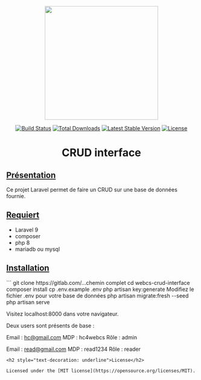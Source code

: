 <p align="center"><a href="https://laravel.com" target="_blank"><img src="https://raw.githubusercontent.com/laravel/art/master/logo-lockup/5%20SVG/2%20CMYK/1%20Full%20Color/laravel-logolockup-cmyk-red.svg" width="300"></a></p>
<p align="center">
<a href="https://travis-ci.org/laravel/framework"><img src="https://travis-ci.org/laravel/framework.svg" alt="Build Status"></a>
<a href="https://packagist.org/packages/laravel/framework"><img src="https://img.shields.io/packagist/dt/laravel/framework" alt="Total Downloads"></a>
<a href="https://packagist.org/packages/laravel/framework"><img src="https://img.shields.io/packagist/v/laravel/framework" alt="Latest Stable Version"></a>
<a href="https://packagist.org/packages/laravel/framework"><img src="https://img.shields.io/packagist/l/laravel/framework" alt="License"></a>
</p>
<h1 align="center">CRUD interface</h1>

<h2 style="text-decoration: underline">Présentation</h2>

Ce projet Laravel permet de faire un CRUD sur une base de données fournie.

<h2 style="text-decoration: underline">Requiert</h2>

- Laravel 9
- composer
- php 8
- mariadb ou mysql

<h2 style="text-decoration: underline">Installation</h2>
```
git clone https://gitlab.com/...chemin complet
cd webcs-crud-interface
composer install
cp .env.example .env
php artisan key:generate
Modifiez le fichier .env pour votre base de données
php artisan migrate:fresh --seed
php artisan serve

Visitez localhost:8000 dans votre navigateur.

Deux users sont présents de base :

Email : hc@gmail.com
MDP   : hc4webcs
Rôle  : admin

Email : read@gmail.com
MDP   : read1234
Rôle  : reader

```
<h2 style="text-decoration: underline">License</h2>

Licensed under the [MIT license](https://opensource.org/licenses/MIT).

